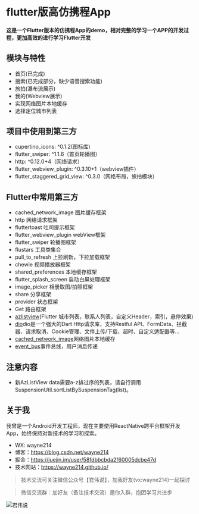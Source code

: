 # flutter版高仿携程App

#### 这是一个Flutter版本的仿携程App的demo，相对完整的学习一个APP的开发过程，更加高效的进行学习Flutter开发

## 模块与特性
- 首页(已完成)
- 搜索(已完成部分，缺少语音搜索功能)
- 旅拍(瀑布流展示)
- 我的(Webview展示)
- 实现网络图片本地缓存
- 选择定位城市列表

## 项目中使用到第三方
 - cupertino_icons: ^0.1.2(图标库)
 - flutter_swiper: ^1.1.6（首页轮播图）
 - http: ^0.12.0+4（网络请求）
 - flutter_webview_plugin: ^0.3.10+1（webview插件）
 - flutter_staggered_grid_view: ^0.3.0（网格布局，旅拍模块）
 
 
## Flutter中常用第三方
- cached_network_image 图片缓存框架
- http 网络请求框架
- fluttertoast 吐司提示框架
- flutter_webview_plugin webView框架
- flutter_swiper 轮播图框架
- flustars 工具类集合
- pull_to_refresh 上拉刷新，下拉加载框架
- chewie 视频播放器框架
- shared_preferences 本地缓存框架
- flutter_splash_screen 启动白屏处理框架
- image_picker 相册取图/拍照框架
- share 分享框架
- provider 状态框架
- Get 路由框架
- [azlistview](https://github.com/flutterchina/azlistview)(Flutter 城市列表，联系人列表，自定义Header，索引，悬停效果)
- [dio](https://github.com/flutterchina/dio)dio是一个强大的Dart Http请求库，支持Restful API、FormData、拦截器、请求取消、Cookie管理、文件上传/下载、超时、自定义适配器等...
- [cached_network_image](https://pub.flutter-io.cn/packages/cached_network_image)网络图片本地缓存
- [event_bus](https://pub.flutter-io.cn/packages/event_bus#-installing-tab-)事件总线，用户消息传递
 
## 注意内容
-  新AzListView data需要a-z排过序的列表，请自行调用SuspensionUtil.sortListBySuspensionTag(list)。
 
## 关于我

我曾是一个Android开发工程师，现在主要使用ReactNative跨平台框架开发App，始终保持对新技术的学习和探索。

- WX: wayne214
- 博客：https://blog.csdn.net/wayne214
- 掘金：https://juejin.im/user/58fdbbcbda2f60005dcbe47d
- 技术网站：https://wayne214.github.io/


> 技术交流可关注微信公众号【君伟说】，加我好友(vx:wayne214)一起探讨 

> 微信交流群：加好友（备注技术交流）邀你入群，抱团学习共进步

![君伟说](https://github.com/wayne214/flutter_wtrip/blob/master/images/%E5%90%9B%E4%BC%9F%E8%AF%B4.png)